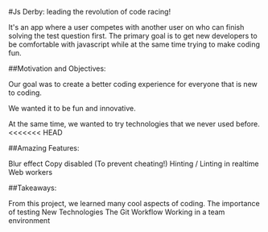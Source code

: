 #Js Derby: leading the revolution of code racing!

It's an app where a user competes with another user on who can finish solving the test question first. The primary goal is to get new developers to be comfortable with javascript while at the same time trying to make coding fun.

##Motivation and Objectives:

Our goal was to create a better coding experience for everyone that is new to coding.

We wanted it to be fun and innovative.

At the same time, we wanted to try technologies that we never used before.
<<<<<<< HEAD

##Amazing Features:

Blur effect 
Copy disabled (To prevent cheating!)
Hinting / Linting in realtime
Web workers

##Takeaways:

From this project, we learned many cool aspects of coding.
The importance of testing
New Technologies
The Git Workflow
Working in a team environment
